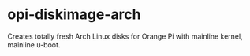 # opi-diskimage-arch
Creates totally fresh Arch Linux disks for Orange Pi with mainline kernel, mainline u-boot.
  
